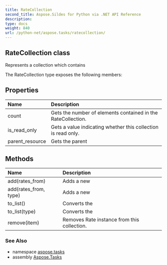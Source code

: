 ```yaml
---
title: RateCollection
second_title: Aspose.Sildes for Python via .NET API Reference
description: 
type: docs
weight: 840
url: /python-net/aspose.tasks/ratecollection/
---
```


## RateCollection class

Represents a collection which contains

The RateCollection type exposes the following members:
## Properties
| Name | Description |
| :- | :- |
|count|Gets the number of elements contained in the RateCollection.|
|is_read_only|Gets a value indicating whether this collection is read only.|
|parent_resource|Gets the parent|
## Methods
| Name | Description |
| :- | :- |
|add(rates_from)|Adds a new|
|add(rates_from, type)|Adds a new|
|to_list()|Converts the|
|to_list(type)|Converts the|
|remove(item)|Removes Rate instance from this collection.|

### See Also

* namespace [aspose.tasks](/tasks/python-net/aspose.tasks/)
* assembly [Aspose.Tasks](/tasks/python-net/)

